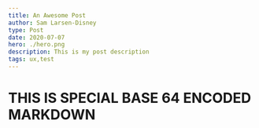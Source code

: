 ```yaml
---
title: An Awesome Post
author: Sam Larsen-Disney
type: Post
date: 2020-07-07
hero: ./hero.png
description: This is my post description
tags: ux,test
---
```

# THIS IS SPECIAL BASE 64 ENCODED MARKDOWN